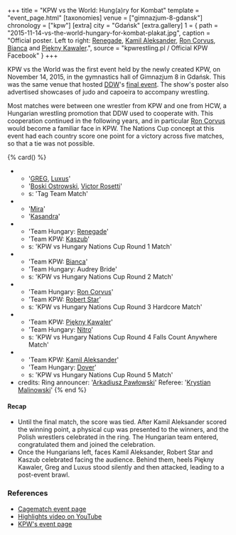 +++
title = "KPW vs the World: Hung(a)ry for Kombat"
template = "event_page.html"
[taxonomies]
venue = ["gimnazjum-8-gdansk"]
chronology = ["kpw"]
[extra]
city = "Gdańsk"
[extra.gallery]
1 = { path = "2015-11-14-vs-the-world-hungary-for-kombat-plakat.jpg", caption = "Official poster. Left to right: [Renegade](@/w/renegade.md), [Kamil Aleksander](@/w/kamil-aleksander.md), [Ron Corvus](@/w/ron-corvus.md), [Bianca](@/w/bianca.md) and [Piękny Kawaler](@/w/piekny-kawaler.md).", source = "kpwrestling.pl / Official KPW Facebook" }
+++

KPW vs the World was the first event held by the newly created KPW, on November 14, 2015, in the gymnastics hall of Gimnazjum 8 in Gdańsk. This was the same venue that hosted [DDW](@/o/ddw.md)'s [final event](@/e/ddw/2015-05-02-ddw-house-show-2.md). The show's poster also advertised showcases of judo and capoeira to accompany wrestling.

Most matches were between one wrestler from KPW and one from HCW, a Hungarian wrestling promotion that DDW used to cooperate with. This cooperation continued in the following years, and in particular [Ron Corvus](@/w/ron-corvus.md) would become a familiar face in KPW. The Nations Cup concept at this event had each country score one point for a victory across five matches, so that a tie was not possible.

{% card() %}
- - '[GREG](@/w/greg.md), [Luxus](@/w/luxus.md)'
  - '[Boski Ostrowski](@/w/ostrowski.md), [Victor Rosetti](@/w/rosetti.md)'
  - s: 'Tag Team Match'
- - '[Mira](@/w/mira.md)'
  - '[Kasandra](@/w/kasandra.md)'
- - 'Team Hungary: [Renegade](@/w/renegade.md)'
  - 'Team KPW: [Kaszub](@/w/kaszub.md)'
  - s: 'KPW vs Hungary Nations Cup Round 1 Match'
- - 'Team KPW: [Bianca](@/w/bianca.md)'
  - 'Team Hungary: Audrey Bride'
  - s: 'KPW vs Hungary Nations Cup Round 2 Match'
- - 'Team Hungary: [Ron Corvus](@/w/ron-corvus.md)'
  - 'Team KPW: [Robert Star](@/w/robert-star.md)'
  - s: 'KPW vs Hungary Nations Cup Round 3 Hardcore Match'
- - 'Team KPW: [Piękny Kawaler](@/w/piekny-kawaler.md)'
  - 'Team Hungary: [Nitro](@/w/nitro.md)'
  - s: 'KPW vs Hungary Nations Cup Round 4 Falls Count Anywhere Match'
- - 'Team KPW: [Kamil Aleksander](@/w/kamil-aleksander.md)'
  - 'Team Hungary: [Dover](@/w/dover.md)'
  - s: 'KPW vs Hungary Nations Cup Round 5 Match'
- credits:
    Ring announcer: '[Arkadiusz Pawłowski](@/w/pan-pawlowski.md)'
    Referee: '[Krystian Malinowski](@/w/krystian-malinowski.md)'
{% end %}

#### Recap

* Until the final match, the score was tied. After Kamil Aleksander scored the winning point, a physical cup was presented to the winners, and the Polish wrestlers celebrated in the ring. The Hungarian team entered, congratulated them and joined the celebration.
* Once the Hungarians left, faces Kamil Aleksander, Robert Star and Kaszub celebrated facing the audience. Behind them, heels Piękny Kawaler, Greg and Luxus stood silently and then attacked, leading to a post-event brawl.

### References

* [Cagematch event page](https://www.cagematch.net/?id=1&nr=153079)
* [Highlights video on YouTube](https://www.youtube.com/watch?v=yRUcvds5OnI)
* [KPW's event page](https://kpwrestling.pl/events/kpw-vs-the-world/)

